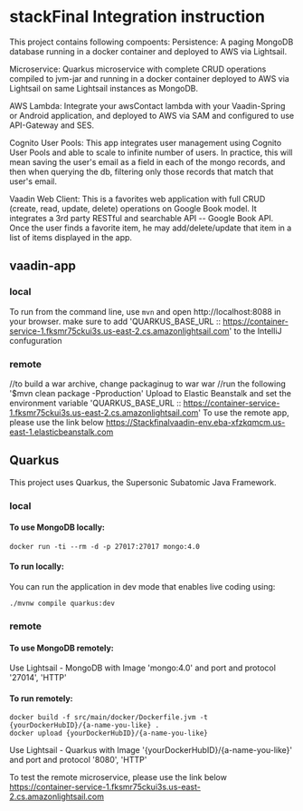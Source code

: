 # stackFinal Integration instruction

This project contains following compoents:
Persistence:
A paging MongoDB database running in a docker container and deployed to AWS via Lightsail.

Microservice:
Quarkus microservice with complete CRUD operations compiled to jvm-jar and running in a docker container 
deployed to AWS via Lightsail on same Lightsail instances as MongoDB. 

AWS Lambda:
Integrate your awsContact lambda with your Vaadin-Spring or Android application, and deployed to AWS via 
SAM and configured to use API-Gateway and SES. 

Cognito User Pools:
This app integrates user management using Cognito User Pools and able to scale to infinite number of users.
In practice, this will mean saving the user's email as a field in each of the mongo records, and then 
when querying the db, filtering only those records that match that user's email.

Vaadin Web Client:
This is a favorites web application with full CRUD (create, read, update, delete) operations on Google Book
model. It integrates a 3rd party RESTful and searchable API -- Google Book API. Once the user finds a favorite item, 
he may add/delete/update that item in a list of items displayed in the app. 

## vaadin-app

### local
To run from the command line, use `mvn` and open http://localhost:8088 in your browser.
make sure to add 'QUARKUS_BASE_URL :: https://container-service-1.fksmr75ckui3s.us-east-2.cs.amazonlightsail.com' to the IntelliJ confuguration

### remote
//to build a war archive, change packaginug to war war //run the following 
'$mvn clean package -Pproduction'
Upload to Elastic Beanstalk and set the environment variable 
'QUARKUS_BASE_URL :: https://container-service-1.fksmr75ckui3s.us-east-2.cs.amazonlightsail.com'
To use the remote app, please use the link below
https://Stackfinalvaadin-env.eba-xfzkqmcm.us-east-1.elasticbeanstalk.com

## Quarkus
This project uses Quarkus, the Supersonic Subatomic Java Framework.

### local
#### To use MongoDB locally:
```shell script
docker run -ti --rm -d -p 27017:27017 mongo:4.0
```
#### To run locally:
You can run the application in dev mode that enables live coding using:
```shell script
./mvnw compile quarkus:dev
```

### remote
#### To use MongoDB remotely:
Use Lightsail - MongoDB with Image 'mongo:4.0' and port and protocol '27014', 'HTTP'
#### To run remotely:
```shell script
docker build -f src/main/docker/Dockerfile.jvm -t {yourDockerHubID}/{a-name-you-like} .
docker upload {yourDockerHubID}/{a-name-you-like}
```
Use Lightsail - Quarkus with Image '{yourDockerHubID}/{a-name-you-like}' and port and protocol '8080', 'HTTP'

To test the remote microservice, please use the link below
https://container-service-1.fksmr75ckui3s.us-east-2.cs.amazonlightsail.com
